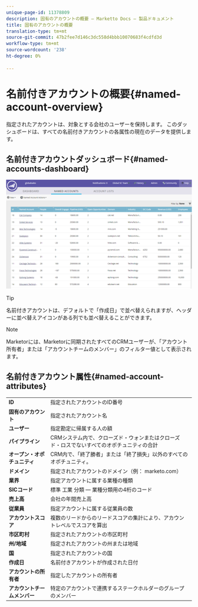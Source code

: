 ```yaml
---
unique-page-id: 11378809
description: 固有のアカウントの概要 — Marketto Docs — 製品ドキュメント
title: 固有のアカウントの概要
translation-type: tm+mt
source-git-commit: 47b2fee7d146c3dc558d4bbb10070683f4cdfd3d
workflow-type: tm+mt
source-wordcount: '238'
ht-degree: 0%

---
```



# 名前付きアカウントの概要{#named-account-overview}

指定されたアカウントは、対象とする会社のユーザーを保持します。 このダッシュボードは、すべての名前付きアカウントの各属性の現在のデータを提供します。

## 名前付きアカウントダッシュボード{#named-accounts-dashboard}

![](assets/one.png)

>[!TIP]
>
>名前付きアカウントは、デフォルトで「作成日」で並べ替えられますが、ヘッダーに並べ替えアイコンがある列でも並べ替えることができます。

>[!NOTE]
>
>Marketorには、Marketorに同期されたすべてのCRMユーザーが、「アカウント所有者」または「アカウントチームのメンバー」のフィルター値として表示されます。

## 名前付きアカウント属性{#named-account-attributes}

<table> 
 <tbody> 
  <tr> 
   <td><strong>ID</strong></td> 
   <td>指定されたアカウントのID番号</td> 
  </tr> 
  <tr> 
   <td><strong>固有のアカウント</strong></td> 
   <td>指定されたアカウント名</td> 
  </tr> 
  <tr> 
   <td><strong>ユーザー</strong></td> 
   <td>指定勘定に帰属する人の額</td> 
  </tr> 
  <tr> 
   <td><strong>パイプライン</strong></td> 
   <td>CRMシステム内で、クローズド・ウォンまたはクローズド・ロスでないすべてのオポチュニティの合計</td> 
  </tr> 
  <tr> 
   <td><strong>オープン・オポチュニティ</strong></td> 
   <td>CRM内で、「終了勝者」または「終了損失」以外のすべてのオポチュニティ。</td> 
  </tr> 
  <tr> 
   <td><strong>ドメイン</strong></td> 
   <td>指定されたアカウントのドメイン（例： marketo.com）</td> 
  </tr> 
  <tr> 
   <td><strong>業界</strong></td> 
   <td>指定アカウントに属する業種の種類</td> 
  </tr> 
  <tr> 
   <td><strong>SICコード</strong></td> 
   <td><span><strong></strong>標準 <strong></strong>工業 <strong></strong>分類 — 業種分類用の4桁のコード<br></span></td> 
  </tr> 
  <tr> 
   <td><strong>売上高</strong></td> 
   <td>会社の年間売上高</td> 
  </tr> 
  <tr> 
   <td><strong>従業員</strong></td> 
   <td>指定アカウントに属する従業員の数</td> 
  </tr> 
  <tr> 
   <td colspan="1"><strong>アカウントスコア</strong></td> 
   <td colspan="1">複数のリードからのリードスコアの集計により、アカウントレベルでスコアを算出</td> 
  </tr> 
  <tr> 
   <td colspan="1"><strong>市区町村</strong></td> 
   <td colspan="1">指定されたアカウントの市区町村</td> 
  </tr> 
  <tr> 
   <td colspan="1"><strong>州/地域</strong></td> 
   <td colspan="1">指定されたアカウントの州または地域</td> 
  </tr> 
  <tr> 
   <td colspan="1"><strong>国</strong></td> 
   <td colspan="1">指定されたアカウントの国</td> 
  </tr> 
  <tr> 
   <td colspan="1"><strong>作成日</strong></td> 
   <td colspan="1">名前付きアカウントが作成された日付</td> 
  </tr> 
  <tr> 
   <td colspan="1"><strong>アカウントの所有者</strong></td> 
   <td colspan="1">指定したアカウントの所有者</td> 
  </tr> 
  <tr> 
   <td colspan="1"><strong>アカウントチームメンバー</strong></td> 
   <td colspan="1">特定のアカウントで連携するステークホルダーのグループのメンバー</td> 
  </tr> 
 </tbody> 
</table>

